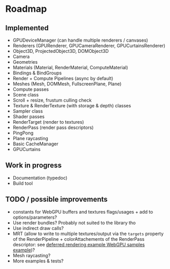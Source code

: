 # Roadmap

## Implemented

- GPUDeviceManager (can handle multiple renderers / canvases)
- Renderers (GPURenderer, GPUCameraRenderer, GPUCurtainsRenderer)
- Object3D, ProjectedObject3D, DOMObject3D
- Camera
- Geometries
- Materials (Material, RenderMaterial, ComputeMaterial)
- Bindings & BindGroups
- Render + Compute Pipelines (async by default)
- Meshes (Mesh, DOMMesh, FullscreenPlane, Plane)
- Compute passes
- Scene class
- Scroll + resize, frustum culling check
- Texture & RenderTexture (with storage & depth) classes
- Sampler class
- Shader passes
- RenderTarget (render to textures)
- RenderPass (render pass descriptors)
- PingPong
- Plane raycasting
- Basic CacheManager
- GPUCurtains

## Work in progress

- Documentation (typedoc)
- Build tool

## TODO / possible improvements

- constants for WebGPU buffers and textures flags/usages + add to options/parameters?
- Use render bundles? Probably not suited to the library tho
- Use indirect draw calls?
- MRT (allow to write to multiple textures/output via the `targets` property of the RenderPipeline + colorAttachements of the RenderPass descriptor: see [deferred rendering example WebGPU samples example](https://webgpu.github.io/webgpu-samples/samples/deferredRendering))?
- Mesh raycasting?
- More examples & tests?